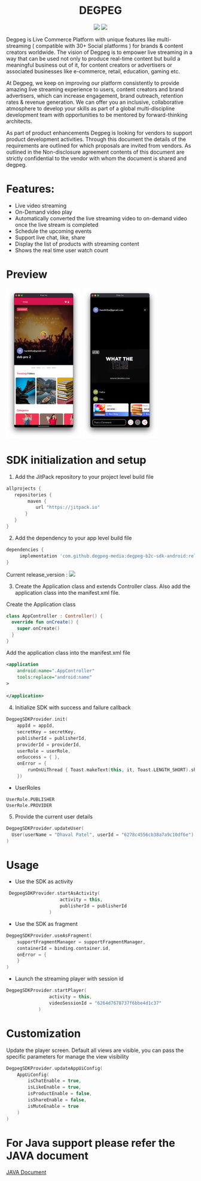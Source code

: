 <h1 align="center">DEGPEG</h1>
<p align="center">
  <img src="https://jitpack.io/v/degpeg-media/degpeg-b2c-sdk-android/month.svg"/>
  <img src="https://jitpack.io/v/degpeg-media/degpeg-b2c-sdk-android.svg"/>
</p>

Degpeg is Live Commerce Platform with unique features like multi-streaming ( compatible with 30+ Social platforms ) for brands & content creators worldwide. The vision of Degpeg is to empower live streaming in a way that can be used not only to produce real-time content but build a meaningful business out of it, for content creators or advertisers or associated businesses like e-commerce, retail, education, gaming etc.

At Degpeg, we keep on improving our platform consistently to provide amazing live streaming experience to users, content creators and brand advertisers, which can increase engagement, brand outreach, retention rates & revenue generation. We can offer you an inclusive, collaborative atmosphere to develop your skills as part of a global multi-discipline development team with opportunities to be mentored by forward-thinking architects.

As part of product enhancements Degpeg is looking for vendors to support product development activities. Through this document the details of the requirements are outlined for which proposals are invited from vendors. As outlined in the Non-disclosure agreement contents of this document are strictly confidential to the vendor with whom the document is shared and degpeg.
    

# Features:

* Live video streaming
* On-Demand video play
* Automatically converted the live streaming video to on-demand video once the live stream is completed
* Schedule the upcoming events
* Support live chat, like, share
* Display the list of products with streaming content
* Shows the real time user watch count


# Preview

<p float="left">
<img src="https://github.com/degpeg-media/degpeg-b2c-sdk-android/blob/master/app/Dashboard.png" alt="dashboard" width="200" height="400"> 

<img src="https://github.com/degpeg-media/degpeg-b2c-sdk-android/blob/master/app/Player.png" alt="player" width="200" height="400"> 
</p>

# SDK initialization and setup

1. Add the JitPack repository to your project level build file

 ```groovy
allprojects {
    repositories {
         maven {
            url "https://jitpack.io"
        }
    }
}
```

2. Add the dependency to your app level build file

```groovy
dependencies {
     implementation 'com.github.degpeg-media:degpeg-b2c-sdk-android:release_version'
}
```
Current release_version : <img src="https://jitpack.io/v/degpeg-media/degpeg-b2c-sdk-android.svg"/>


3. Create the Application class and extends Controller class. Also add the application class into the manifest.xml file.

Create the Application class
```kotlin
class AppController : Controller() {
  override fun onCreate() {
    super.onCreate()
  }
}
```

Add the application class into the manifest.xml file
```xml
<application
    android:name=".AppController"
    tools:replace="android:name"
>

</application>
```

4. Initialize SDK with success and failure callback
```kotlin
DegpegSDKProvider.init(
    appId = appId,
    secretKey = secretKey,
    publisherId = publisherId,
    providerId = providerId,
    userRole = userRole,
    onSuccess = { },
    onError = {
        runOnUiThread { Toast.makeText(this, it, Toast.LENGTH_SHORT).show() }
    })

```

* UserRoles  
```
UserRole.PUBLISHER
UserRole.PROVIDER
```

5. Provide the current user details
```kotlin
DegpegSDKProvider.updateUser(
  User(userName = "Dhaval Patel", userId = "6278c4556cb38a7a9c10df6e")
)
```

# Usage

* Use the SDK as activity
```kotlin
 DegpegSDKProvider.startAsActivity(
                    activity = this,
                    publisherId = publisherId
                )
```

* Use the SDK as fragment
```kotlin
DegpegSDKProvider.useAsFragment(
    supportFragmentManager = supportFragmentManager,
    containerId = binding.container.id,
    onError = {
    }
)
```

* Launch the streaming player with session id 
```kotlin
DegpegSDKProvider.startPlayer(
                activity = this, 
                videoSessionId = "6264d7678737f6bbe4d1c37"
            )
```

# Customization
Update the player screen. 
Default all views are visible, you can pass the specific parameters for manage the view visibility

```kotlin
DegpegSDKProvider.updateAppUiConfig(
    AppUiConfig(
        isChatEnable = true,
        isLikeEnable = true,
        isProductEnable = false,
        isShareEnable = false,
        isMuteEnable = true
    )
)
```


# For Java support please refer the JAVA document 
<a href="https://github.com/degpeg-media/degpeg-b2c-sdk-android/blob/master/README_JAVA.md">JAVA Document</a>

